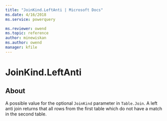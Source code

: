 ```yaml
---
title: "JoinKind.LeftAnti | Microsoft Docs"
ms.date: 4/16/2018
ms.service: powerquery

ms.reviewer: owend
ms.topic: reference
author: minewiskan
ms.author: owend
manager: kfile
---
```

# JoinKind.LeftAnti
## About
A possible value for the optional `JoinKind` parameter in `Table.Join`. A left anti join returns that all rows from the first table which do not have a match in the second table.

